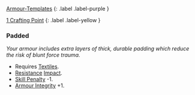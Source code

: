 
[Armour-Templates](Game/Armour-Templates)
{: .label .label-purple }

[1 Crafting Point](Game/Designing-Weapons#Crafting%20Points)
{: .label .label-yellow }
### Padded
*Your armour includes extra layers of thick, durable padding which reduce the risk of blunt force trauma.* 
* Requires [Textiles](Game/Textiles).
* [Resistance](Game/Core/Armour#Weakness%20and%20Resistance) [Impact](Game/Core/Injury#Impact).
* [Skill Penalty](Game/Core/Armour#Skill%20Penalty) -1.
* [Armour Integrity](Game/Core/Armour#Armour%20Integrity) +1. 